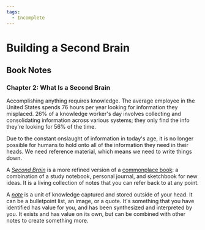 ```yaml
---
tags:
  - Incomplete
---
```

# Building a Second Brain

## Book Notes

### Chapter 2: What Is a Second Brain

Accomplishing anything requires knowledge. The average employee in the United
States spends 76 hours per year looking for information they misplaced. 26% of a
knowledge worker's day involves collecting and consolidating information across
various systems; they only find the info they're looking for 56% of the time.

Due to the constant onslaught of information in today's age, it is no longer
possible for humans to hold onto all of the information they need in their
heads. We need reference material, which means we need to write things down.

A _[Second Brain](/writing/second-brain.md)_ is a more refined version of a
[commonplace book](/writing/commonplace-book.md): a combination of a study
notebook, personal journal, and sketchbook for new ideas. It is a living
collection of notes that you can refer back to at any point.

A _[note](/writing/notes.md)_ is a unit of knowledge captured and stored outside
of your head. It can be a bulletpoint list, an image, or a quote. It's something
that you have identified has value for you, and has been synthesized and
interpreted by you. It exists and has value on its own, but can be combined with
other notes to create something more.

